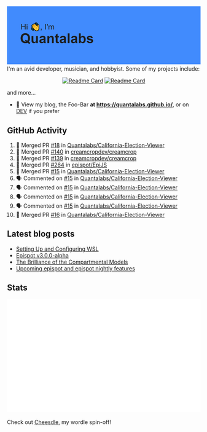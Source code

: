 <img src="header.png">
I'm an avid developer, musician, and hobbyist. Some of my projects include:
<p align='center'><a href="https://github.com/Quantalabs/EpiJS"><img src="https://github-readme-stats.vercel.app/api/pin/?username=epispot&amp;repo=EpiJS" alt="Readme Card"></a>
<a href="https://github.com/Quantalabs/NCOVDashboard"><img src="https://github-readme-stats.vercel.app/api/pin/?username=Quantalabs&amp;repo=NCOVDashboard" alt="Readme Card"></a></p>


and more...

- 📜 View my blog, the Foo-Bar **at https://quantalabs.github.io/**, or on [DEV](https://dev.to/Quantalabs) if you prefer

## GitHub Activity
<!--START_SECTION:activity-->
1. 🎉 Merged PR [#18](https://github.com/Quantalabs/California-Election-Viewer/pull/18) in [Quantalabs/California-Election-Viewer](https://github.com/Quantalabs/California-Election-Viewer)
2. 🎉 Merged PR [#140](https://github.com/creamcropdev/creamcrop/pull/140) in [creamcropdev/creamcrop](https://github.com/creamcropdev/creamcrop)
3. 🎉 Merged PR [#139](https://github.com/creamcropdev/creamcrop/pull/139) in [creamcropdev/creamcrop](https://github.com/creamcropdev/creamcrop)
4. 🎉 Merged PR [#264](https://github.com/epispot/EpiJS/pull/264) in [epispot/EpiJS](https://github.com/epispot/EpiJS)
5. 🎉 Merged PR [#15](https://github.com/Quantalabs/California-Election-Viewer/pull/15) in [Quantalabs/California-Election-Viewer](https://github.com/Quantalabs/California-Election-Viewer)
6. 🗣 Commented on [#15](https://github.com/Quantalabs/California-Election-Viewer/issues/15) in [Quantalabs/California-Election-Viewer](https://github.com/Quantalabs/California-Election-Viewer)
7. 🗣 Commented on [#15](https://github.com/Quantalabs/California-Election-Viewer/issues/15) in [Quantalabs/California-Election-Viewer](https://github.com/Quantalabs/California-Election-Viewer)
8. 🗣 Commented on [#15](https://github.com/Quantalabs/California-Election-Viewer/issues/15) in [Quantalabs/California-Election-Viewer](https://github.com/Quantalabs/California-Election-Viewer)
9. 🗣 Commented on [#15](https://github.com/Quantalabs/California-Election-Viewer/issues/15) in [Quantalabs/California-Election-Viewer](https://github.com/Quantalabs/California-Election-Viewer)
10. 🎉 Merged PR [#16](https://github.com/Quantalabs/California-Election-Viewer/pull/16) in [Quantalabs/California-Election-Viewer](https://github.com/Quantalabs/California-Election-Viewer)
<!--END_SECTION:activity-->

## Latest blog posts
<!-- BLOG-POST-LIST:START -->
- [Setting Up and Configuring WSL](https://dev.to/quantalabs/setting-up-and-configuring-wsl-392c)
- [Epispot v3.0.0-alpha](https://dev.to/epispot/epispot-v3-0-0-alpha-5heh)
- [The Brilliance of the Compartmental Models](https://dev.to/quantalabs/the-brilliance-of-the-compartmental-models-1j99)
- [Upcoming epispot and epispot nightly features](https://dev.to/epispot/upcoming-epispot-and-epispot-nightly-features-52ep)
<!-- BLOG-POST-LIST:END -->


## Stats
<p align="center"><img src="https://github.com/Quantalabs/github-stats/raw/master/generated/languages.svg" alt="Language Stats"><br>

Check out [Cheesdle](https://cheesdle.vercel.app), my wordle spin-off!
